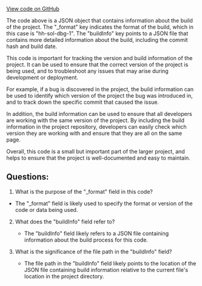 [View code on GitHub](zoo-labs/zoo/blob/master/contracts/artifacts/@openzeppelin/contracts/security/Pausable.sol/Pausable.dbg.json)

The code above is a JSON object that contains information about the build of the project. The "_format" key indicates the format of the build, which in this case is "hh-sol-dbg-1". The "buildInfo" key points to a JSON file that contains more detailed information about the build, including the commit hash and build date.

This code is important for tracking the version and build information of the project. It can be used to ensure that the correct version of the project is being used, and to troubleshoot any issues that may arise during development or deployment. 

For example, if a bug is discovered in the project, the build information can be used to identify which version of the project the bug was introduced in, and to track down the specific commit that caused the issue. 

In addition, the build information can be used to ensure that all developers are working with the same version of the project. By including the build information in the project repository, developers can easily check which version they are working with and ensure that they are all on the same page.

Overall, this code is a small but important part of the larger project, and helps to ensure that the project is well-documented and easy to maintain.
## Questions: 
 1. What is the purpose of the "_format" field in this code?
   - The "_format" field is likely used to specify the format or version of the code or data being used.

2. What does the "buildInfo" field refer to?
   - The "buildInfo" field likely refers to a JSON file containing information about the build process for this code.

3. What is the significance of the file path in the "buildInfo" field?
   - The file path in the "buildInfo" field likely points to the location of the JSON file containing build information relative to the current file's location in the project directory.